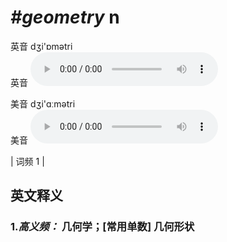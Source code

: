 # ***\#geometry*** n
英音 dʒi'ɒmətri  
英音
<audio src="./media/geometry-B.aac" controls="controls"></audio>

美音 dʒi'ɑːmətri  
美音
<audio src="./media/geometry.aac" controls="controls"></audio>



| 词频 1 |  

英文释义
---
### 1.*高义频：* **几何学；[常用单数] 几何形状**  


